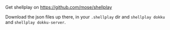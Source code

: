 Get shellplay on https://github.com/mose/shellplay

Download the json files up there, in your `.shellplay` dir and `shellplay dokku` and `shellplay dokku-server`.
